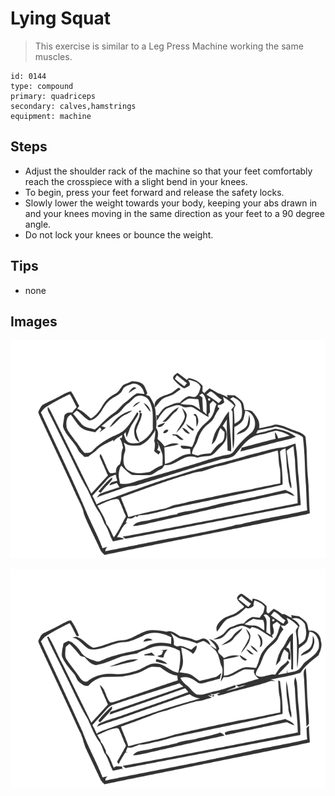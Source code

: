 # Lying Squat
> This exercise is similar to a Leg Press Machine working the same muscles.

``` 
id: 0144 
type: compound 
primary: quadriceps 
secondary: calves,hamstrings 
equipment: machine 
``` 

## Steps

 - Adjust the shoulder rack of the machine so that your feet comfortably reach the crosspiece with a slight bend in your knees.
 - To begin, press your feet forward and release the safety locks.
 - Slowly lower the weight towards your body, keeping your abs drawn in and your knees moving in the same direction as your feet to a 90 degree angle.
 - Do not lock your knees or bounce the weight.

## Tips

 - none

## Images

![](../svg/0144-relaxation.svg)

![](../svg/0144-tension.svg)
